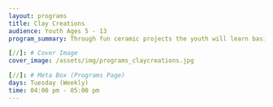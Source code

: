 ```yaml
---
layout: programs
title: Clay Creations
audience: Youth Ages 5 - 13
program_summary: Through fun ceramic projects the youth will learn basic ceramic methods such as molding and alternating shapes while making usable pots and fanciful sculptures.

[//]: # Cover Image
cover_image: /assets/img/programs_claycreations.jpg

[//]: # Meta Box (Programs Page)
days: Tuesday (Weekly)
time: 04:00 pm - 05:00 pm
---
```

